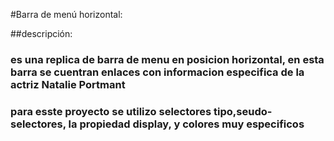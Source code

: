 #Barra de menú horizontal:

##descripción:

### es una replica de barra de menu en posicion horizontal, en esta barra se cuentran enlaces con informacion especifica de la actriz Natalie Portmant

### para esste proyecto se utilizo selectores tipo,seudo-selectores, la propiedad display, y colores muy especificos 
